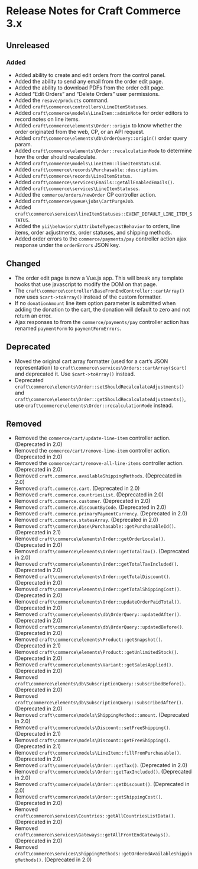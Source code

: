 # Release Notes for Craft Commerce 3.x

## Unreleased

### Added
- Added ability to create and edit orders from the control panel.
- Added the ability to send any email from the order edit page.
- Added the ability to download PDFs from the order edit page.
- Added “Edit Orders” and “Delete Orders” user permissions.
- Added the `resave/products` command.
- Added `craft\commerce\controllers\LineItemStatuses`.
- Added `craft\commerce\models\LineItem::adminNote` for order editors to record notes on line items.
- Added `craft\commerce\elements\Order::origin` to know whether the order originated from the web, CP, or an API request.
- Added `craft\commerce\elements\db\OrderQuery::origin()` order query param.
- Added `craft\commerce\elements\Order::recalculationMode` to determine how the order should recalculate.
- Added `craft\commerce\models\LineItem::lineItemStatusId`.
- Added `craft\commerce\records\Purchasable::description`.
- Added `craft\commerce\records\LineItemStatus`.
- Added `craft\commerce\services\Emails::getAllEnabledEmails()`.
- Added `craft\commerce\services\LineItemStatuses`.
- Added the `commerce/orders/newOrder` CP controller action.
- Added `craft\commerce\queue\jobs\CartPurgeJob`.
- Added `craft\commerce\services\lineItemStatuses::EVENT_DEFAULT_LINE_ITEM_STATUS`.
- Added the `yii\behaviors\AttributeTypecastBehavior` to orders, line items, order adjustments, order statuses, and shipping methods.
- Added order errors to the `commerce/payments/pay` controller action ajax response under the `orderErrors` JSON key.

## Changed
- The order edit page is now a Vue.js app. This will break any template hooks that use javascript to modify the DOM on that page.
- The `craft\commerce\controller\BaseFronEndController::cartArray()` now uses `$cart->toArray()` instead of the custom formatter.
- If no `donationAmount` line item option parameter is submitted when adding the donation to the cart, the donation will default to zero and not return an error.
- Ajax responses to from the `commerce/payments/pay` controller action has renamed `paymentForm` to `paymentFormErrors`.

## Deprecated
- Moved the original cart array formatter (used for a cart‘s JSON representation) to `craft\commerce\services\Orders::cartArray($cart)` and deprecated it. Use `$cart->toArray()` instead.
- Deprecated `craft\commerce\elements\Order::setShouldRecalculateAdjustments()` and `craft\commerce\elements\Order::getShouldRecalculateAdjustments()`, use `craft\commerce\elements\Order::recalculationMode`  instead.

## Removed
- Removed the `commerce/cart/update-line-item` controller action. (Deprecated in 2.0)
- Removed the `commerce/cart/remove-line-item` controller action. (Deprecated in 2.0)
- Removed the `commerce/cart/remove-all-line-items` controller action. (Deprecated in 2.0)
- Removed `craft.commerce.availableShippingMethods`. (Deprecated in 2.0)
- Removed `craft.commerce.cart`. (Deprecated in 2.0)
- Removed `craft.commerce.countriesList`. (Deprecated in 2.0)
- Removed `craft.commerce.customer`. (Deprecated in 2.0)
- Removed `craft.commerce.discountByCode`. (Deprecated in 2.0)
- Removed `craft.commerce.primaryPaymentCurrency`. (Deprecated in 2.0)
- Removed `craft.commerce.statesArray`. (Deprecated in 2.0)
- Removed `craft\commerce\base\Purchasable::getPurchasableId()`. (Deprecated in 2.1)
- Removed `craft\commerce\elements\Order::getOrderLocale()`. (Deprecated in 2.0)
- Removed `craft\commerce\elements\Order::getTotalTax()`. (Deprecated in 2.0)
- Removed `craft\commerce\elements\Order::getTotalTaxIncluded()`. (Deprecated in 2.0)
- Removed `craft\commerce\elements\Order::getTotalDiscount()`. (Deprecated in 2.0)
- Removed `craft\commerce\elements\Order::getTotalShippingCost()`. (Deprecated in 2.0)
- Removed `craft\commerce\elements\Order::updateOrderPaidTotal()`. (Deprecated in 2.0)
- Removed `craft\commerce\elements\db\OrderQuery::updatedAfter()`. (Deprecated in 2.0)
- Removed `craft\commerce\elements\db\OrderQuery::updatedBefore()`. (Deprecated in 2.0)
- Removed `craft\commerce\elements\Product::getSnapshot()`. (Deprecated in 2.1)
- Removed `craft\commerce\elements\Product::getUnlimitedStock()`. (Deprecated in 2.0)
- Removed `craft\commerce\elements\Variant::getSalesApplied()`. (Deprecated in 2.0)
- Removed `craft\commerce\elements\db\SubscriptionQuery::subscribedBefore()`. (Deprecated in 2.0)
- Removed `craft\commerce\elements\db\SubscriptionQuery::subscribedAfter()`. (Deprecated in 2.0)
- Removed `craft\commerce\models\ShippingMethod::amount`. (Deprecated in 2.0)
- Removed `craft\commerce\models\Discount::setFreeShipping()`. (Deprecated in 2.1)
- Removed `craft\commerce\models\Discount::getFreeShipping()`. (Deprecated in 2.1)
- Removed `craft\commerce\models\LineItem::fillFromPurchasable()`. (Deprecated in 2.0)
- Removed `craft\commerce\models\Order::getTax()`. (Deprecated in 2.0)
- Removed `craft\commerce\models\Order::getTaxIncluded()`. (Deprecated in 2.0)
- Removed `craft\commerce\models\Order::getDiscount()`. (Deprecated in 2.0)
- Removed `craft\commerce\models\Order::getShippingCost()`. (Deprecated in 2.0)
- Removed `craft\commerce\services\Countries::getAllCountriesListData()`. (Deprecated in 2.0)
- Removed `craft\commerce\services\Gateways::getAllFrontEndGateways()`. (Deprecated in 2.0)
- Removed `craft\commerce\services\ShippingMethods::getOrderedAvailableShippingMethods()`. (Deprecated in 2.0)
